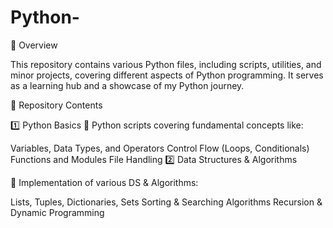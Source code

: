 # Python-
📌 Overview

This repository contains various Python files, including scripts, utilities, and minor projects, covering different aspects of Python programming. It serves as a learning hub and a showcase of my Python journey.

📂 Repository Contents

1️⃣ Python Basics
📜 Python scripts covering fundamental concepts like:

Variables, Data Types, and Operators
Control Flow (Loops, Conditionals)
Functions and Modules
File Handling
2️⃣ Data Structures & Algorithms

📜 Implementation of various DS & Algorithms:

Lists, Tuples, Dictionaries, Sets
Sorting & Searching Algorithms
Recursion & Dynamic Programming
